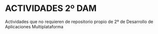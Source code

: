 # ACTIVIDADES 2º DAM

Actividades que no requieren de repositorio propio de 2º de Desarrollo de Aplicaciones Multiplataforma